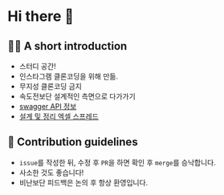 # Hi there 👋

## 🙋‍♀️ A short introduction

- 스터디 공간!
- 인스타그램 클론코딩을 위해 만듦.
- 무지성 클론코딩 금지
- 속도전보단 설계적인 측면으로 다가가기
- [swagger API 정보](https://app.swaggerhub.com/apis-docs/Geol/INSTAGRAM_API/1.0.0-oas3#//%7Bid%7D)
- [설계 및 정리 엑셀 스프레드](https://docs.google.com/spreadsheets/d/1_M5CaCzF7coMlub00azIHtJ-44_k0HPd/edit?usp=sharing&ouid=106118002379212206340&rtpof=true&sd=true)

## 🌈 Contribution guidelines

- `issue`를 작성한 뒤, 수정 후 `PR`을 하면 확인 후 `merge`를 승낙합니다.
- 사소한 것도 좋습니다!
- 비난보단 피드백은 논의 후 항상 환영입니다.



<!--
**Here are some ideas to get you started:**

🙋‍♀️ A short introduction - what is your organization all about?
🌈 Contribution guidelines - how can the community get involved?
👩‍💻 Useful resources - where can the community find your docs? Is there anything else the community should know?
🍿 Fun facts - what does your team eat for breakfast?
🧙 Remember, you can do mighty things with the power of [Markdown](https://docs.github.com/github/writing-on-github/getting-started-with-writing-and-formatting-on-github/basic-writing-and-formatting-syntax)
-->
